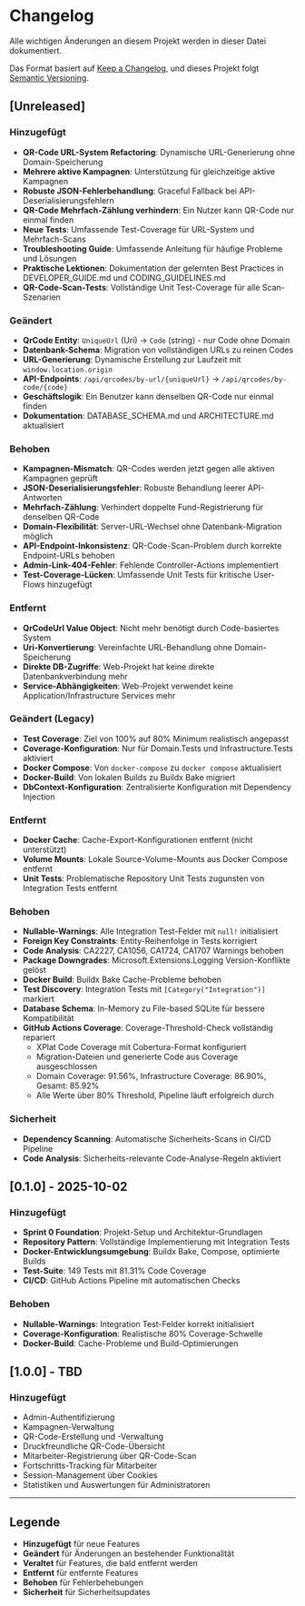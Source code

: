 # Changelog

Alle wichtigen Änderungen an diesem Projekt werden in dieser Datei dokumentiert.

Das Format basiert auf [Keep a Changelog](https://keepachangelog.com/de/1.0.0/),
und dieses Projekt folgt [Semantic Versioning](https://semver.org/lang/de/).

## [Unreleased]

### Hinzugefügt
- **QR-Code URL-System Refactoring**: Dynamische URL-Generierung ohne Domain-Speicherung
- **Mehrere aktive Kampagnen**: Unterstützung für gleichzeitige aktive Kampagnen
- **Robuste JSON-Fehlerbehandlung**: Graceful Fallback bei API-Deserialisierungsfehlern
- **QR-Code Mehrfach-Zählung verhindern**: Ein Nutzer kann QR-Code nur einmal finden
- **Neue Tests**: Umfassende Test-Coverage für URL-System und Mehrfach-Scans
- **Troubleshooting Guide**: Umfassende Anleitung für häufige Probleme und Lösungen
- **Praktische Lektionen**: Dokumentation der gelernten Best Practices in DEVELOPER_GUIDE.md und CODING_GUIDELINES.md
- **QR-Code-Scan-Tests**: Vollständige Unit Test-Coverage für alle Scan-Szenarien

### Geändert
- **QrCode Entity**: `UniqueUrl` (Uri) → `Code` (string) - nur Code ohne Domain
- **Datenbank-Schema**: Migration von vollständigen URLs zu reinen Codes
- **URL-Generierung**: Dynamische Erstellung zur Laufzeit mit `window.location.origin`
- **API-Endpoints**: `/api/qrcodes/by-url/{uniqueUrl}` → `/api/qrcodes/by-code/{code}`
- **Geschäftslogik**: Ein Benutzer kann denselben QR-Code nur einmal finden
- **Dokumentation**: DATABASE_SCHEMA.md und ARCHITECTURE.md aktualisiert

### Behoben
- **Kampagnen-Mismatch**: QR-Codes werden jetzt gegen alle aktiven Kampagnen geprüft
- **JSON-Deserialisierungsfehler**: Robuste Behandlung leerer API-Antworten
- **Mehrfach-Zählung**: Verhindert doppelte Fund-Registrierung für denselben QR-Code
- **Domain-Flexibilität**: Server-URL-Wechsel ohne Datenbank-Migration möglich
- **API-Endpoint-Inkonsistenz**: QR-Code-Scan-Problem durch korrekte Endpoint-URLs behoben
- **Admin-Link-404-Fehler**: Fehlende Controller-Actions implementiert
- **Test-Coverage-Lücken**: Umfassende Unit Tests für kritische User-Flows hinzugefügt

### Entfernt
- **QrCodeUrl Value Object**: Nicht mehr benötigt durch Code-basiertes System
- **Uri-Konvertierung**: Vereinfachte URL-Behandlung ohne Domain-Speicherung
- **Direkte DB-Zugriffe**: Web-Projekt hat keine direkte Datenbankverbindung mehr
- **Service-Abhängigkeiten**: Web-Projekt verwendet keine Application/Infrastructure Services mehr

### Geändert (Legacy)
- **Test Coverage**: Ziel von 100% auf 80% Minimum realistisch angepasst
- **Coverage-Konfiguration**: Nur für Domain.Tests und Infrastructure.Tests aktiviert
- **Docker Compose**: Von `docker-compose` zu `docker compose` aktualisiert
- **Docker-Build**: Von lokalen Builds zu Buildx Bake migriert
- **DbContext-Konfiguration**: Zentralisierte Konfiguration mit Dependency Injection

### Entfernt
- **Docker Cache**: Cache-Export-Konfigurationen entfernt (nicht unterstützt)
- **Volume Mounts**: Lokale Source-Volume-Mounts aus Docker Compose entfernt
- **Unit Tests**: Problematische Repository Unit Tests zugunsten von Integration Tests entfernt

### Behoben
- **Nullable-Warnings**: Alle Integration Test-Felder mit `null!` initialisiert
- **Foreign Key Constraints**: Entity-Reihenfolge in Tests korrigiert
- **Code Analysis**: CA2227, CA1056, CA1724, CA1707 Warnings behoben
- **Package Downgrades**: Microsoft.Extensions.Logging Version-Konflikte gelöst
- **Docker Build**: Buildx Bake Cache-Probleme behoben
- **Test Discovery**: Integration Tests mit `[Category("Integration")]` markiert
- **Database Schema**: In-Memory zu File-based SQLite für bessere Kompatibilität
- **GitHub Actions Coverage**: Coverage-Threshold-Check vollständig repariert
  - XPlat Code Coverage mit Cobertura-Format konfiguriert
  - Migration-Dateien und generierte Code aus Coverage ausgeschlossen
  - Domain Coverage: 91.56%, Infrastructure Coverage: 86.90%, Gesamt: 85.92%
  - Alle Werte über 80% Threshold, Pipeline läuft erfolgreich durch

### Sicherheit
- **Dependency Scanning**: Automatische Sicherheits-Scans in CI/CD Pipeline
- **Code Analysis**: Sicherheits-relevante Code-Analyse-Regeln aktiviert

## [0.1.0] - 2025-10-02

### Hinzugefügt
- **Sprint 0 Foundation**: Projekt-Setup und Architektur-Grundlagen
- **Repository Pattern**: Vollständige Implementierung mit Integration Tests
- **Docker-Entwicklungsumgebung**: Buildx Bake, Compose, optimierte Builds
- **Test-Suite**: 149 Tests mit 81.31% Code Coverage
- **CI/CD**: GitHub Actions Pipeline mit automatischen Checks

### Behoben
- **Nullable-Warnings**: Integration Test-Felder korrekt initialisiert
- **Coverage-Konfiguration**: Realistische 80% Coverage-Schwelle
- **Docker-Build**: Cache-Probleme und Build-Optimierungen

## [1.0.0] - TBD

### Hinzugefügt
- Admin-Authentifizierung
- Kampagnen-Verwaltung
- QR-Code-Erstellung und -Verwaltung
- Druckfreundliche QR-Code-Übersicht
- Mitarbeiter-Registrierung über QR-Code-Scan
- Fortschritts-Tracking für Mitarbeiter
- Session-Management über Cookies
- Statistiken und Auswertungen für Administratoren

---

## Legende

- **Hinzugefügt** für neue Features
- **Geändert** für Änderungen an bestehender Funktionalität
- **Veraltet** für Features, die bald entfernt werden
- **Entfernt** für entfernte Features
- **Behoben** für Fehlerbehebungen
- **Sicherheit** für Sicherheitsupdates
